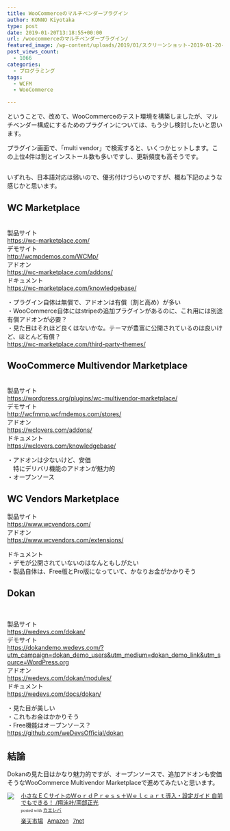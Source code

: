 ```yaml
---
title: WooCommerceのマルチベンダープラグイン
author: KONNO Kiyotaka
type: post
date: 2019-01-20T13:18:55+00:00
url: /woocommerceのマルチベンダープラグイン/
featured_image: /wp-content/uploads/2019/01/スクリーンショット-2019-01-20-22.17.58.jpg
post_views_count:
  - 1066
categories:
  - プログラミング
tags:
  - WCFM
  - WooCommerce

---
```

ということで、改めて、WooCommerceのテスト環境を構築しましたが、マルチベンダー構成にするためのプラグインについては、もう少し検討したいと思います。

プラグイン画面で、「multi vendor」で検索すると、いくつかヒットします。この上位4件は割とインストール数も多いですし、更新頻度も高そうです。<figure class="wp-block-image">

<img src="https://i0.wp.com/www.programmers-office.ml/wp-content/uploads/2019/01/スクリーンショット-2019-01-20-21.23.53.jpg?ssl=1" alt="" class="wp-image-2720" srcset="https://i0.wp.com/www.programmers-office.ml/wp-content/uploads/2019/01/スクリーンショット-2019-01-20-21.23.53.jpg?w=800&ssl=1 800w, https://i0.wp.com/www.programmers-office.ml/wp-content/uploads/2019/01/スクリーンショット-2019-01-20-21.23.53.jpg?resize=300%2C161&ssl=1 300w, https://i0.wp.com/www.programmers-office.ml/wp-content/uploads/2019/01/スクリーンショット-2019-01-20-21.23.53.jpg?resize=768%2C412&ssl=1 768w" sizes="(max-width: 800px) 100vw, 800px" data-recalc-dims="1" /> </figure> 

いずれも、日本語対応は弱いので、優劣付けづらいのですが、概ね下記のような感じかと思います。

## WC Marketplace<figure class="wp-block-image">

<img src="https://i0.wp.com/www.programmers-office.ml/wp-content/uploads/2019/01/スクリーンショット-2019-01-20-22.01.53.jpg?fit=1024%2C636&ssl=1" alt="" class="wp-image-2718" srcset="https://i1.wp.com/www.programmers-office.ml/wp-content/uploads/2019/01/スクリーンショット-2019-01-20-22.01.53.jpg?w=2392&ssl=1 2392w, https://i1.wp.com/www.programmers-office.ml/wp-content/uploads/2019/01/スクリーンショット-2019-01-20-22.01.53.jpg?resize=300%2C186&ssl=1 300w, https://i1.wp.com/www.programmers-office.ml/wp-content/uploads/2019/01/スクリーンショット-2019-01-20-22.01.53.jpg?resize=768%2C477&ssl=1 768w, https://i1.wp.com/www.programmers-office.ml/wp-content/uploads/2019/01/スクリーンショット-2019-01-20-22.01.53.jpg?resize=1024%2C636&ssl=1 1024w, https://i1.wp.com/www.programmers-office.ml/wp-content/uploads/2019/01/スクリーンショット-2019-01-20-22.01.53.jpg?w=2000&ssl=1 2000w" sizes="(max-width: 1000px) 100vw, 1000px" /> </figure> 

製品サイト  
<a rel="noreferrer noopener" target="_blank" href="https://wc-marketplace.com/">https://wc-marketplace.com/</a>  
デモサイト  
<a rel="noreferrer noopener" target="_blank" href="http://wcmpdemos.com/WCMp/">http://wcmpdemos.com/WCMp/</a>  
アドオン  
<a rel="noreferrer noopener" target="_blank" href="https://wc-marketplace.com/addons/">https://wc-marketplace.com/addons/</a>  
ドキュメント  
<a rel="noreferrer noopener" target="_blank" href="https://wc-marketplace.com/knowledgebase/">https://wc-marketplace.com/knowledgebase/</a>

・プラグイン自体は無償で、アドオンは有償（割と高め）が多い  
・WooCommerce自体にはstripeの追加プラグインがあるのに、これ用には別途有償アドオンが必要？  
・見た目はそれほど良くはないかな。テーマが豊富に公開されているのは良いけど、ほとんど有償？  
<a rel="noreferrer noopener" target="_blank" href="https://wc-marketplace.com/third-party-themes/">https://wc-marketplace.com/third-party-themes/</a>

## WooCommerce Multivendor Marketplace<figure class="wp-block-image">

<img src="https://i0.wp.com/www.programmers-office.ml/wp-content/uploads/2019/01/スクリーンショット-2019-01-20-22.02.51.jpg?fit=1024%2C728&ssl=1" alt="" class="wp-image-2719" srcset="https://i1.wp.com/www.programmers-office.ml/wp-content/uploads/2019/01/スクリーンショット-2019-01-20-22.02.51.jpg?w=1200&ssl=1 1200w, https://i1.wp.com/www.programmers-office.ml/wp-content/uploads/2019/01/スクリーンショット-2019-01-20-22.02.51.jpg?resize=300%2C213&ssl=1 300w, https://i1.wp.com/www.programmers-office.ml/wp-content/uploads/2019/01/スクリーンショット-2019-01-20-22.02.51.jpg?resize=768%2C546&ssl=1 768w, https://i1.wp.com/www.programmers-office.ml/wp-content/uploads/2019/01/スクリーンショット-2019-01-20-22.02.51.jpg?resize=1024%2C728&ssl=1 1024w" sizes="(max-width: 1000px) 100vw, 1000px" /> </figure> 

製品サイト  
<a rel="noreferrer noopener" target="_blank" href="https://wordpress.org/plugins/wc-multivendor-marketplace/">https://wordpress.org/plugins/wc-multivendor-marketplace/</a>  
デモサイト  
<a rel="noreferrer noopener" target="_blank" href="http://wcfmmp.wcfmdemos.com/stores/">http://wcfmmp.wcfmdemos.com/stores/</a>  
アドオン  
<a rel="noreferrer noopener" target="_blank" href="https://wclovers.com/addons/">https://wclovers.com/addons/</a>  
ドキュメント  
<a rel="noreferrer noopener" target="_blank" href="https://wclovers.com/knowledgebase/">https://wclovers.com/knowledgebase/</a>

・アドオンは少ないけど、安価  
　特にデリバリ機能のアドオンが魅力的  
・オープンソース

## WC Vendors Marketplace

製品サイト  
<a rel="noreferrer noopener" target="_blank" href="https://www.wcvendors.com/">https://www.wcvendors.com/</a>  
アドオン  
<a rel="noreferrer noopener" target="_blank" href="https://www.wcvendors.com/extensions/">https://www.wcvendors.com/extensions/</a>

ドキュメント  
・デモが公開されていないのはなんともしがたい  
・製品自体は、Free版とPro版になっていて、かなりお金がかかりそう

## Dokan<figure class="wp-block-image">

<img src="https://i1.wp.com/www.programmers-office.ml/wp-content/uploads/2019/01/スクリーンショット-2019-01-20-22.00.38.jpg?resize=1024%2C836&#038;ssl=1" alt="" class="wp-image-2722" srcset="https://i1.wp.com/www.programmers-office.ml/wp-content/uploads/2019/01/スクリーンショット-2019-01-20-22.00.38.jpg?resize=1024%2C836&ssl=1 1024w, https://i1.wp.com/www.programmers-office.ml/wp-content/uploads/2019/01/スクリーンショット-2019-01-20-22.00.38.jpg?resize=300%2C245&ssl=1 300w, https://i1.wp.com/www.programmers-office.ml/wp-content/uploads/2019/01/スクリーンショット-2019-01-20-22.00.38.jpg?resize=768%2C627&ssl=1 768w, https://i1.wp.com/www.programmers-office.ml/wp-content/uploads/2019/01/スクリーンショット-2019-01-20-22.00.38.jpg?w=1200&ssl=1 1200w" sizes="(max-width: 1000px) 100vw, 1000px" data-recalc-dims="1" /> </figure> <figure class="wp-block-image"><img src="https://i2.wp.com/www.programmers-office.ml/wp-content/uploads/2019/01/スクリーンショット-2019-01-20-22.00.59.jpg?ssl=1" alt="" class="wp-image-2721" srcset="https://i2.wp.com/www.programmers-office.ml/wp-content/uploads/2019/01/スクリーンショット-2019-01-20-22.00.59.jpg?w=800&ssl=1 800w, https://i2.wp.com/www.programmers-office.ml/wp-content/uploads/2019/01/スクリーンショット-2019-01-20-22.00.59.jpg?resize=300%2C260&ssl=1 300w, https://i2.wp.com/www.programmers-office.ml/wp-content/uploads/2019/01/スクリーンショット-2019-01-20-22.00.59.jpg?resize=768%2C664&ssl=1 768w" sizes="(max-width: 800px) 100vw, 800px" data-recalc-dims="1" /></figure> 

製品サイト  
<a rel="noreferrer noopener" target="_blank" href="https://wedevs.com/dokan/">https://wedevs.com/dokan/</a>  
デモサイト  
<a rel="noreferrer noopener" target="_blank" href="https://dokandemo.wedevs.com/?utm_campaign=dokan_demo_users&utm_medium=dokan_demo_link&utm_source=WordPress.org">https://dokandemo.wedevs.com/?utm_campaign=dokan_demo_users&utm_medium=dokan_demo_link&utm_source=WordPress.org</a>  
アドオン  
<a rel="noreferrer noopener" target="_blank" href="https://wedevs.com/dokan/modules/">https://wedevs.com/dokan/modules/</a>  
ドキュメント  
<a rel="noreferrer noopener" target="_blank" href="https://wedevs.com/docs/dokan/">https://wedevs.com/docs/dokan/</a>

・見た目が美しい  
・これもお金はかかりそう  
・Free機能はオープンソース？  
<a rel="noreferrer noopener" target="_blank" href="https://github.com/weDevsOfficial/dokan">https://github.com/weDevsOfficial/dokan</a>

## 結論

Dokanの見た目はかなり魅力的ですが、オープンソースで、追加アドオンも安価そうなWooCommerce Multivendor Marketplaceで進めてみたいと思います。



<div class="kaerebalink-box" style="text-align:left;padding-bottom:20px;font-size:small;zoom: 1;overflow: hidden;">
  <div class="kaerebalink-image" style="float:left;margin:0 15px 10px 0;">
    <a href="//af.moshimo.com/af/c/click?a_id=1238335&#038;p_id=54&#038;pc_id=54&#038;pl_id=616&#038;s_v=b5Rz2P0601xu&#038;url=https%3A%2F%2Fproduct.rakuten.co.jp%2Fproduct%2F-%2F4215d35b77fae8c2f84c51084aedb473%2F" target="_blank" ><img src="https://i2.wp.com/thumbnail.image.rakuten.co.jp/ran/img/2001/0009/784/798/129/501/20010009784798129501_1.jpg?ssl=1" style="border: none;" data-recalc-dims="1" /></a><img src="//i.moshimo.com/af/i/impression?a_id=1238335&#038;p_id=54&#038;pc_id=54&#038;pl_id=616" width="1" height="1" style="border:none;" />
  </div>
  
  <div class="kaerebalink-info" style="line-height:120%;zoom: 1;overflow: hidden;">
    <div class="kaerebalink-name" style="margin-bottom:10px;line-height:120%">
      <a href="//af.moshimo.com/af/c/click?a_id=1238335&#038;p_id=54&#038;pc_id=54&#038;pl_id=616&#038;s_v=b5Rz2P0601xu&#038;url=https%3A%2F%2Fproduct.rakuten.co.jp%2Fproduct%2F-%2F4215d35b77fae8c2f84c51084aedb473%2F" target="_blank" >小さなＥＣサイトのＷｏｒｄＰｒｅｓｓ＋Ｗｅｌｃａｒｔ導入・設定ガイド 自前でもできる！ /翔泳社/南部正光</a><img src="//i.moshimo.com/af/i/impression?a_id=1238335&#038;p_id=54&#038;pc_id=54&#038;pl_id=616" width="1" height="1" style="border:none;" />
      <div class="kaerebalink-powered-date" style="font-size:8pt;margin-top:5px;font-family:verdana;line-height:120%">
        posted with <a href="https://kaereba.com" rel="nofollow" target="_blank">カエレバ</a>
      </div>
    </div>
    <div class="kaerebalink-detail" style="margin-bottom:5px;">
    </div>
    <div class="kaerebalink-link1" style="margin-top:10px;">
      <div class="shoplinkrakuten" style="display:inline;margin-right:5px">
        <a href="//af.moshimo.com/af/c/click?a_id=1238335&#038;p_id=54&#038;pc_id=54&#038;pl_id=616&#038;s_v=b5Rz2P0601xu&#038;url=https%3A%2F%2Fsearch.rakuten.co.jp%2Fsearch%2Fmall%2FEC%25E3%2582%25B5%25E3%2582%25A4%25E3%2583%2588%2F-%2Ff.1-p.1-s.1-sf.0-st.A-v.2%3Fx%3D0" target="_blank" >楽天市場</a><img src="//i.moshimo.com/af/i/impression?a_id=1238335&#038;p_id=54&#038;pc_id=54&#038;pl_id=616" width="1" height="1" style="border:none;" />
      </div>
      <div class="shoplinkamazon" style="display:inline;margin-right:5px">
        <a href="//af.moshimo.com/af/c/click?a_id=1238337&#038;p_id=170&#038;pc_id=185&#038;pl_id=4062&#038;s_v=b5Rz2P0601xu&#038;url=https%3A%2F%2Fwww.amazon.co.jp%2Fgp%2Fsearch%3Fkeywords%3DEC%25E3%2582%25B5%25E3%2582%25A4%25E3%2583%2588%26__mk_ja_JP%3D%25E3%2582%25AB%25E3%2582%25BF%25E3%2582%25AB%25E3%2583%258A" target="_blank" >Amazon</a><img src="//i.moshimo.com/af/i/impression?a_id=1238337&#038;p_id=170&#038;pc_id=185&#038;pl_id=4062" width="1" height="1" style="border:none;" />
      </div>
      <div class="shoplinkseven" style="display:inline;margin-right:5px">
        <a href="//af.moshimo.com/af/c/click?a_id=1238336&#038;p_id=932&#038;pc_id=1188&#038;pl_id=12456&#038;s_v=b5Rz2P0601xu&#038;url=http%3A%2F%2F7net.omni7.jp%2Fsearch%2F%3Fkeyword%3DEC%25E3%2582%25B5%25E3%2582%25A4%25E3%2583%2588%26searchKeywordFlg%3D1" target="_blank" ><img src="//i.moshimo.com/af/i/impression?a_id=1238336&p_id=932&pc_id=1188&pl_id=12456" width="1" height="1" style="border:none;">7net</a>
      </div>
    </div>
  </div>
  
  <div class="booklink-footer" style="clear: left">
  </div>
</div>